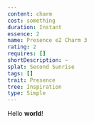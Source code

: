 ```yaml
---
content: charm
cost: something
duration: Instant
essence: 2
name: Presence e2 Charm 3
rating: 2
requires: []
shortDescription: ~
splat: Second Sunrise
tags: []
trait: Presence
tree: Inspiration
type: Simple
---
```


Hello **world**!
